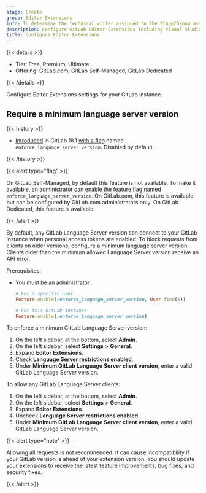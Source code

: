 ```yaml
---
stage: Create
group: Editor Extensions
info: To determine the technical writer assigned to the Stage/Group associated with this page, see https://handbook.gitlab.com/handbook/product/ux/technical-writing/#assignments
description: Configure GitLab Editor Extensions including Visual Studio Code, JetBrains IDEs, Visual Studio, Eclipse and Neovim.
title: Configure Editor Extensions
---
```


{{< details >}}

- Tier: Free, Premium, Ultimate
- Offering: GitLab.com, GitLab Self-Managed, GitLab Dedicated

{{< /details >}}

Configure Editor Extensions settings for your GitLab instance.

## Require a minimum language server version

{{< history >}}

- [Introduced](https://gitlab.com/gitlab-org/gitlab/-/issues/541744) in GitLab 18.1 [with a flag](../feature_flags/_index.md) named `enforce_language_server_version`. Disabled by default.

{{< /history >}}

{{< alert type="flag" >}}

On GitLab Self-Managed, by default this feature is not available. To make it available, an administrator can [enable the feature flag](../feature_flags/_index.md) named `enforce_language_server_version`.
On GitLab.com, this feature is available but can be configured by GitLab.com administrators only.
On GitLab Dedicated, this feature is available.

{{< /alert >}}

By default, any GitLab Language Server version can connect to your GitLab instance when
personal access tokens are enabled. To block requests from clients on older versions,
configure a minimum language server version. Clients older than the minimum allowed
Language Server version receive an API error.

Prerequisites:

- You must be an administrator.

  ```ruby
  # For a specific user
  Feature.enable(:enforce_language_server_version, User.find(1))

  # For this GitLab instance
  Feature.enable(:enforce_language_server_version)
  ```

To enforce a minimum GitLab Language Server version:

1. On the left sidebar, at the bottom, select **Admin**.
1. On the left sidebar, select **Settings** > **General**.
1. Expand **Editor Extensions**.
1. Check **Language Server restrictions enabled**.
1. Under **Minimum GitLab Language Server client version**, enter a valid GitLab Language Server version.

To allow any GitLab Language Server clients:

1. On the left sidebar, at the bottom, select **Admin**.
1. On the left sidebar, select **Settings** > **General**.
1. Expand **Editor Extensions**.
1. Uncheck **Language Server restrictions enabled**.
1. Under **Minimum GitLab Language Server client version**, enter a valid GitLab Language Server version.

{{< alert type="note" >}}

Allowing all requests is not recommended. It can cause incompatibility if your
GitLab version is ahead of your extension version. You should update your extensions
to receive the latest feature improvements, bug fixes, and security fixes.

{{< /alert >}}

